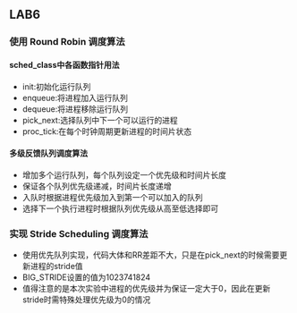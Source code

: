 ## LAB6
### 使用 Round Robin 调度算法
#### sched_class中各函数指针用法
- init:初始化运行队列
- enqueue:将进程加入运行队列
- dequeue:将进程移除运行队列
- pick_next:选择队列中下一个可以运行的进程
- proc_tick:在每个时钟周期更新进程的时间片状态

#### 多级反馈队列调度算法
- 增加多个运行队列，每个队列设定一个优先级和时间片长度
- 保证各个队列优先级递减，时间片长度递增
- 入队时根据进程优先级加入到第一个可以加入的队列
- 选择下一个执行进程时根据队列优先级从高至低选择即可

### 实现 Stride Scheduling 调度算法
- 使用优先队列实现，代码大体和RR差距不大，只是在pick_next的时候需要更新进程的stride值
- BIG_STRIDE设置的值为1023741824
- 值得注意的是本次实验中进程的优先级并为保证一定大于0，因此在更新stride时需特殊处理优先级为0的情况
